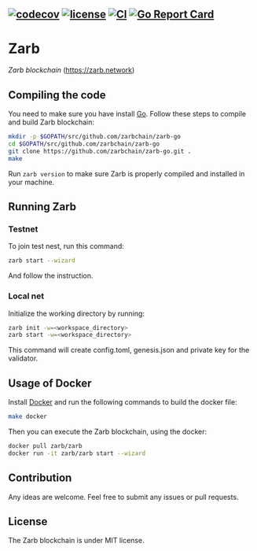 [![codecov](https://codecov.io/gh/zarbchain/zarb-go/branch/main/graph/badge.svg?token=8N6N60D5UI)](https://codecov.io/gh/zarbchain/zarb-go)
[![license](https://img.shields.io/github/license/zarbchain/zarb-go)](https://tldrlegal.com/license/mit-license)
[![CI](https://github.com/zarbchain/zarb-go/workflows/CI/badge.svg)](https://github.com/zarbchain/zarb-go/actions?query=workflow%3ACI+branch%3Amain+)
[![Go Report Card](https://goreportcard.com/badge/github.com/zarbchain/zarb-go)](https://goreportcard.com/report/github.com/zarbchain/zarb-go)
------
# Zarb

*Zarb blockchain* (https://zarb.network)

## Compiling the code

You need to make sure you have install [Go](https://golang.org/).
Follow these steps to compile and build Zarb blockchain:

```bash
mkdir -p $GOPATH/src/github.com/zarbchain/zarb-go
cd $GOPATH/src/github.com/zarbchain/zarb-go
git clone https://github.com/zarbchain/zarb-go.git .
make
```

Run `zarb version` to make sure Zarb is properly compiled and installed in your machine.

## Running Zarb


### Testnet

To join test nest, run this command:

```bash
zarb start --wizard
```

And follow the instruction.

### Local net

Initialize the working directory by running:

 ```bash
 zarb init -w=<workspace_directory>
 zarb start -w=<workspace_directory>
 ```

 This command will create config.toml, genesis.json and private key for the validator.

## Usage of Docker

Install [Docker](https://www.docker.com/) and run the following commands to build the docker file:

```bash
make docker
```

Then you can execute the Zarb blockchain, using the docker:

```bash
docker pull zarb/zarb
docker run -it zarb/zarb start --wizard
```

## Contribution

 Any ideas are welcome. Feel free to submit any issues or pull requests.

## License

The Zarb blockchain is under MIT license.
